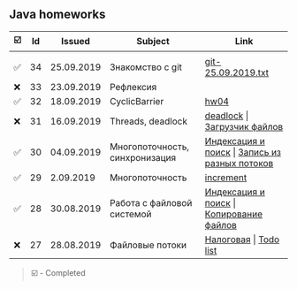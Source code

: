 [//]: # (Symbols: ✅ ❌ )
## Java homeworks
☑️|Id|Issued    |Subject|Link
-|--|----------|-------|----
||||
✅|34|25.09.2019| Знакомство с git |[git-25.09.2019.txt](/git-25.09.2019.txt)
❌|33|23.09.2019|Рефлексия|
✅|32|18.09.2019|CyclicBarrier|[hw04](/hw04)
❌|31|16.09.2019|Threads, deadlock|[deadlock](/deadlock) \| [Загрузчик файлов](/downloader)
✅|30|04.09.2019|Многопоточность, синхронизация|[Индексация и поиск](/everything) \| [Запись из разных потоков](/read)
✅|29|2.09.2019|Многопоточность|[increment](/increment)
✅|28|30.08.2019|Работа с файловой системой|[Индексация и поиск](/everything) \| [Копирование файлов](/copy)
❌|27|28.08.2019|Файловые потоки|[Налоговая](/taxFine) \| [Todo list](/todo)

> ☑️ - Completed
